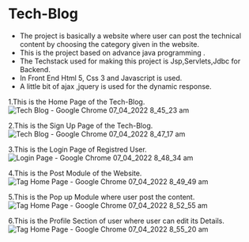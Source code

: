 # Tech-Blog

* The project is basically a website where user can post the technical content by choosing the category given in the website.
* This is the project based on advance java programming .
* The Techstack used for making this project is Jsp,Servlets,Jdbc for Backend.
* In Front End Html 5, Css 3 and Javascript is used.
* A little bit of ajax ,jquery is used for the dynamic response.


1.This is the Home Page of the Tech-Blog.
![Tech Blog - Google Chrome 07_04_2022 8_45_23 am](https://user-images.githubusercontent.com/85536954/162113151-50532234-9893-4adc-aee6-279ea6beff2e.png)


2.This is the Sign Up Page of the Tech-Blog.
![Tech Blog - Google Chrome 07_04_2022 8_47_17 am](https://user-images.githubusercontent.com/85536954/162113346-5274f813-e1e9-400b-8e13-43dce07f790f.png)


3.This is the Login Page of Registred User.
![Login Page - Google Chrome 07_04_2022 8_48_34 am](https://user-images.githubusercontent.com/85536954/162113480-637f2467-a083-40d8-8ef1-ad3637570acd.png)


4.This is the Post Module of the Website.
![Tag Home Page - Google Chrome 07_04_2022 8_49_49 am](https://user-images.githubusercontent.com/85536954/162113594-0e6aff98-56be-4d5e-a5c7-dc2e2216b456.png)


5.This is the Pop up Module where user post the content.
![Tag Home Page - Google Chrome 07_04_2022 8_52_55 am](https://user-images.githubusercontent.com/85536954/162113958-f14d5a15-baca-42ab-9c6d-27a5101476f9.png)






6.This is the Profile Section of user where user can edit its Details.
![Tag Home Page - Google Chrome 07_04_2022 8_55_20 am](https://user-images.githubusercontent.com/85536954/162114428-82cb8e6a-0c6d-4943-876b-42c26f4c92df.png)



